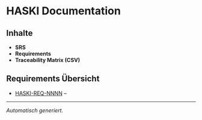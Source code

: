 # HASKI Documentation

## Inhalte

- **SRS**
- **Requirements**
- **Traceability Matrix (CSV)**

## Requirements Übersicht

- [HASKI-REQ-NNNN](requirements/HASKI-REQ-NNNN/) – 

---
_Automatisch generiert._
